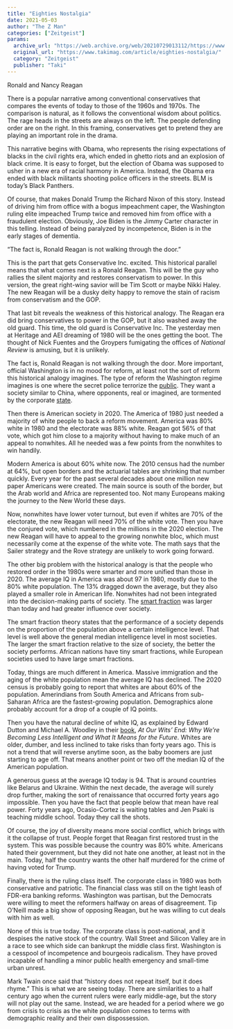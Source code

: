```yaml
---
title: "Eighties Nostalgia"
date: 2021-05-03
author: "The Z Man"
categories: ["Zeitgeist"]
params:
  archive_url: "https://web.archive.org/web/20210729013112/https://www.takimag.com/article/eighties-nostalgia/"
  original_url: "https://www.takimag.com/article/eighties-nostalgia/"
  category: "Zeitgeist"
  publisher: "Taki"
---
```


Ronald and Nancy Reagan

There is a popular narrative among conventional conservatives that compares the events of today to those of the 1960s and 1970s. The comparison is natural, as it follows the conventional wisdom about politics. The rage heads in the streets are always on the left. The people defending order are on the right. In this framing, conservatives get to pretend they are playing an important role in the drama.

This narrative begins with Obama, who represents the rising expectations of blacks in the civil rights era, which ended in ghetto riots and an explosion of black crime. It is easy to forget, but the election of Obama was supposed to usher in a new era of racial harmony in America. Instead, the Obama era ended with black militants shooting police officers in the streets. BLM is today’s Black Panthers.

Of course, that makes Donald Trump the Richard Nixon of this story. Instead of driving him from office with a bogus impeachment caper, the Washington ruling elite impeached Trump twice and removed him from office with a fraudulent election. Obviously, Joe Biden is the Jimmy Carter character in this telling. Instead of being paralyzed by incompetence, Biden is in the early stages of dementia.

“The fact is, Ronald Reagan is not walking through the door.”

This is the part that gets Conservative Inc. excited. This historical parallel means that what comes next is a Ronald Reagan. This will be the guy who rallies the silent majority and restores conservatism to power. In this version, the great right-wing savior will be Tim Scott or maybe Nikki Haley. The new Reagan will be a dusky deity happy to remove the stain of racism from conservatism and the GOP.

That last bit reveals the weakness of this historical analogy. The Reagan era did bring conservatives to power in the GOP, but it also washed away the old guard. This time, the old guard is Conservative Inc. The yesterday men at Heritage and AEI dreaming of 1980 will be the ones getting the boot. The thought of Nick Fuentes and the Groypers fumigating the offices of _National Review_ is amusing, but it is unlikely.

The fact is, Ronald Reagan is not walking through the door. More important, official Washington is in no mood for reform, at least not the sort of reform this historical analogy imagines. The type of reform the Washington regime imagines is one where the secret police terrorize the [public](https://web.archive.org/web/20210731060006/https://alaskawatchman.com/2021/04/29/with-guns-drawn-fbi-raids-homer-couples-home-looking-for-nancy-pelosis-laptop/). They want a society similar to China, where opponents, real or imagined, are tormented by the corporate [state](https://web.archive.org/web/20210731060006/https://nationalfile.com/breaking-fuentes-says-he-learned-of-no-fly-list-after-tsa-refused-to-let-him-board-two-separate-flights/).

Then there is American society in 2020. The America of 1980 just needed a majority of white people to back a reform movement. America was 80% white in 1980 and the electorate was 88% white. Reagan got 56% of that vote, which got him close to a majority without having to make much of an appeal to nonwhites. All he needed was a few points from the nonwhites to win handily.

Modern America is about 60% white now. The 2010 census had the number at 64%, but open borders and the actuarial tables are shrinking that number quickly. Every year for the past several decades about one million new paper Americans were created. The main source is south of the border, but the Arab world and Africa are represented too. Not many Europeans making the journey to the New World these days.

Now, nonwhites have lower voter turnout, but even if whites are 70% of the electorate, the new Reagan will need 70% of the white vote. Then you have the conjured vote, which numbered in the millions in the 2020 election. The new Reagan will have to appeal to the growing nonwhite bloc, which must necessarily come at the expense of the white vote. The math says that the Sailer strategy and the Rove strategy are unlikely to work going forward.

The other big problem with the historical analogy is that the people who restored order in the 1980s were smarter and more unified than those in 2020. The average IQ in America was about 97 in 1980, mostly due to the 80% white population. The 13% dragged down the average, but they also played a smaller role in American life. Nonwhites had not been integrated into the decision-making parts of society. The [smart fraction](https://web.archive.org/web/20210731060006/http://www.lagriffedulion.f2s.com/sft.htm) was larger than today and had greater influence over society.

The smart fraction theory states that the performance of a society depends on the proportion of the population above a certain intelligence level. That level is well above the general median intelligence level in most societies. The larger the smart fraction relative to the size of society, the better the society performs. African nations have tiny smart fractions, while European societies used to have large smart fractions.

Today, things are much different in America. Massive immigration and the aging of the white population mean the average IQ has declined. The 2020 census is probably going to report that whites are about 60% of the population. Amerindians from South America and Africans from sub-Saharan Africa are the fastest-growing population. Demographics alone probably account for a drop of a couple of IQ points.

Then you have the natural decline of white IQ, as explained by Edward Dutton and Michael A. Woodley in their [book](https://web.archive.org/web/20210731060006/https://www.amazon.com/At-Our-Wits-End-Intelligent/dp/184540985X), _At Our Wits’ End: Why We’re Becoming Less Intelligent and What It Means for the Future_. Whites are older, dumber, and less inclined to take risks than forty years ago. This is not a trend that will reverse anytime soon, as the baby boomers are just starting to age off. That means another point or two off the median IQ of the American population.

A generous guess at the average IQ today is 94. That is around countries like Belarus and Ukraine. Within the next decade, the average will surely drop further, making the sort of renaissance that occurred forty years ago impossible. Then you have the fact that people below that mean have real power. Forty years ago, Ocasio-Cortez is waiting tables and Jen Psaki is teaching middle school. Today they call the shots.

Of course, the joy of diversity means more social conflict, which brings with it the collapse of trust. People forget that Reagan first restored trust in the system. This was possible because the country was 80% white. Americans hated their government, but they did not hate one another, at least not in the main. Today, half the country wants the other half murdered for the crime of having voted for Trump.

Finally, there is the ruling class itself. The corporate class in 1980 was both conservative and patriotic. The financial class was still on the tight leash of FDR-era banking reforms. Washington was partisan, but the Democrats were willing to meet the reformers halfway on areas of disagreement. Tip O’Neill made a big show of opposing Reagan, but he was willing to cut deals with him as well.

None of this is true today. The corporate class is post-national, and it despises the native stock of the country. Wall Street and Silicon Valley are in a race to see which side can bankrupt the middle class first. Washington is a cesspool of incompetence and bourgeois radicalism. They have proved incapable of handling a minor public health emergency and small-time urban unrest.

Mark Twain once said that “history does not repeat itself, but it does rhyme.” This is what we are seeing today. There are similarities to a half century ago when the current rulers were early middle-age, but the story will not play out the same. Instead, we are headed for a period where we go from crisis to crisis as the white population comes to terms with demographic reality and their own dispossession.
